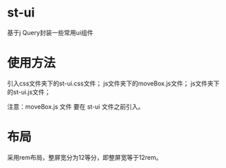 # st-ui
基于j Query封装一些常用ui组件
# 

# 使用方法
引入css文件夹下的st-ui.css文件；
js文件夹下的moveBox.js文件；
js文件夹下的st-ui.js文件；

注意：moveBox.js 文件 要在 st-ui 文件之前引入。

# 
# 布局

采用rem布局，整屏宽分为12等分，即整屏宽等于12rem。

# 

